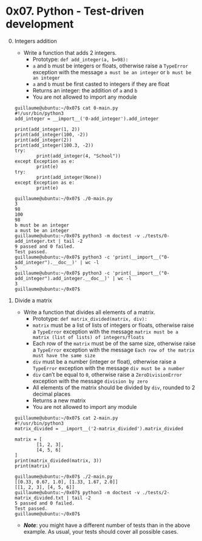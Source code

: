 # 0x07. Python - Test-driven development

0. Integers addition
	- Write a function that adds 2 integers.
		- Prototype: `def add_integer(a, b=98):`
		- `a` and `b` must be integers or floats, otherwise raise a `TypeError` exception with the message `a must be an integer` or `b must be an integer`
		- `a` and `b` must be first casted to integers if they are float
		- Returns an integer: the addition of `a` and `b`
		- You are not allowed to import any module
	```
	guillaume@ubuntu:~/0x07$ cat 0-main.py
	#!/usr/bin/python3
	add_integer = __import__('0-add_integer').add_integer

	print(add_integer(1, 2))
	print(add_integer(100, -2))
	print(add_integer(2))
	print(add_integer(100.3, -2))
	try:
    		print(add_integer(4, "School"))
	except Exception as e:
    		print(e)
	try:
    		print(add_integer(None))
	except Exception as e:
    		print(e)

	guillaume@ubuntu:~/0x07$ ./0-main.py
	3
	98
	100
	98
	b must be an integer
	a must be an integer
	guillaume@ubuntu:~/0x07$ python3 -m doctest -v ./tests/0-add_integer.txt | tail -2
	9 passed and 0 failed.
	Test passed.
	guillaume@ubuntu:~/0x07$ python3 -c 'print(__import__("0-add_integer").__doc__)' | wc -l
	5
	guillaume@ubuntu:~/0x07$ python3 -c 'print(__import__("0-add_integer").add_integer.__doc__)' | wc -l
	3
	guillaume@ubuntu:~/0x07$ 
	```

1. Divide a matrix
	- Write a function that divides all elements of a matrix.
		- Prototype: `def matrix_divided(matrix, div):`
		- `matrix` must be a list of lists of integers or floats, otherwise raise a `TypeError` exception with the message `matrix must be a matrix (list of lists) of integers/floats`
		- Each row of the `matrix` must be of the same size, otherwise raise a `TypeError` exception with the message `Each row of the matrix must have the same size`
		- `div` must be a number (integer or float), otherwise raise a `TypeError` exception with the message `div must be a number`
		- `div` can’t be equal to `0`, otherwise raise a `ZeroDivisionError` exception with the message `division by zero`
		- All elements of the matrix should be divided by `div`, rounded to 2 decimal places
		- Returns a new matrix
		- You are not allowed to import any module
	```
	guillaume@ubuntu:~/0x07$ cat 2-main.py
	#!/usr/bin/python3
	matrix_divided = __import__('2-matrix_divided').matrix_divided

	matrix = [
    		[1, 2, 3],
    		[4, 5, 6]
	]
	print(matrix_divided(matrix, 3))
	print(matrix)

	guillaume@ubuntu:~/0x07$ ./2-main.py
	[[0.33, 0.67, 1.0], [1.33, 1.67, 2.0]]
	[[1, 2, 3], [4, 5, 6]]
	guillaume@ubuntu:~/0x07$ python3 -m doctest -v ./tests/2-matrix_divided.txt | tail -2
	5 passed and 0 failed.
	Test passed.
	guillaume@ubuntu:~/0x07$
	```
	- ___Note___: you might have a different number of tests than in the above example. As usual, your tests should cover all possible cases.
